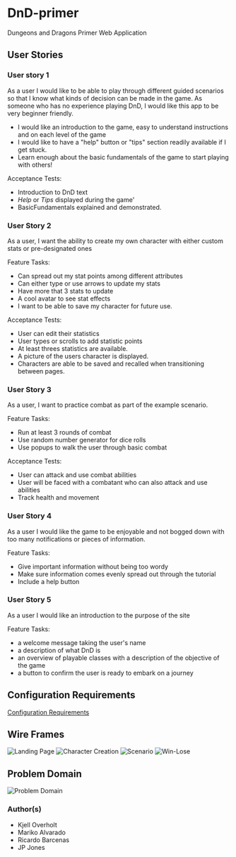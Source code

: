 # DnD-primer

Dungeons and Dragons Primer Web Application

## User Stories

### User story 1

As a user I would like to be able to play through different guided scenarios so that I know what kinds of decision can be made in the game. As someone who has no experience playing DnD, I would like this app to be very beginner friendly. 

+ I would like an introduction to the game, easy to understand instructions and on each level of the game
+ I would like to have a "help" button or "tips" section readily available if I get stuck. 
+ Learn enough about the basic fundamentals of the game to start playing with others!

Acceptance Tests:

+ Introduction to DnD text
+ *Help* or *Tips* displayed during the game'
+ BasicFundamentals explained and demonstrated.

### User Story 2

As a user, I want the ability to create my own character with either custom stats or pre-designated ones

Feature Tasks:

+ Can spread out my stat points among different attributes
+ Can either type or use arrows to update my stats
+ Have more that 3 stats to update
+ A cool avatar to see stat effects
+ I want to be able to save my character for future use.

Acceptance Tests:

+ User can edit their statistics
+ User types or scrolls to add statistic points
+ At least threes statistics  are available.
+ A picture of the users character is displayed.
+ Characters are able to be saved and recalled when transitioning between pages.

### User Story 3

As a user, I want to practice combat as part of the example scenario.

Feature Tasks:

+ Run at least 3 rounds of combat
+ Use random number generator for dice rolls
+ Use popups to walk the user through basic combat

Acceptance Tests:

+ User can attack and use combat abilities
+ User will be faced with a combatant who can also attack and use abilities
+ Track health and movement

### User Story 4

As a user I would like the game to be enjoyable and not bogged down with too many notifications or pieces of information.

Feature Tasks:

+ Give important information without being too wordy
+ Make sure information comes evenly spread out through the tutorial
+ Include a help button

### User Story 5

As a user I would like an introduction to the purpose of the site

Feature Tasks:

+ a welcome message taking the user's name
+ a description of what DnD is
+ an overview of playable classes with a description of the objective of the game
+ a button to confirm the user is ready to embark on a journey

## Configuration Requirements

[Configuration Requirements](requirements.md)

## Wire Frames

![Landing Page](readme_support/Wireframe_landingPage.png)
![Character Creation](readme_support/Wireframe_character.png)
![Scenario](readme_support/wireframe-scenario.png)
![Win-Lose](readme_support/Wireframe_win-lose.png)

## Problem Domain

![Problem Domain](readme_support/domain_model.png)

### Author(s)

+ Kjell Overholt
+ Mariko Alvarado
+ Ricardo Barcenas
+ JP Jones

